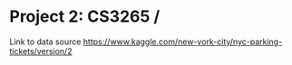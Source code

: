 # Project 2: CS3265 /

Link to data source https://www.kaggle.com/new-york-city/nyc-parking-tickets/version/2
